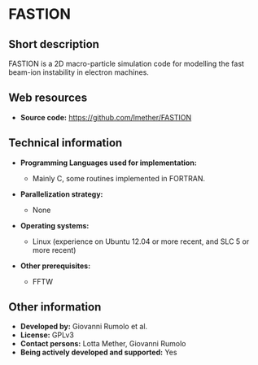 # FASTION

## Short description

FASTION is a 2D macro-particle simulation code for modelling the fast beam-ion instability in electron machines.

## Web resources

 <ul><li> <strong>Source code:</strong> <a href="https://github.com/lmether/FASTION" target="_blank">https://github.com/lmether/FASTION</a>
</li></ul>

## Technical information

 

* __Programming Languages used for implementation:__ 
  
    - Mainly C, some routines implemented in FORTRAN.
  
  
  
* __Parallelization strategy:__ 
  
    - None
  
  
  
* __Operating systems:__ 
  
    - Linux (experience on Ubuntu 12.04 or more recent, and SLC 5 or more recent)
  
  
  
* __Other prerequisites:__ 
  
    - FFTW
  
  
  

## Other information

 

* __Developed by:__ Giovanni Rumolo et al.
* __License:__ GPLv3
* __Contact persons:__ Lotta Mether, Giovanni Rumolo
* __Being actively developed and supported:__ Yes

 
